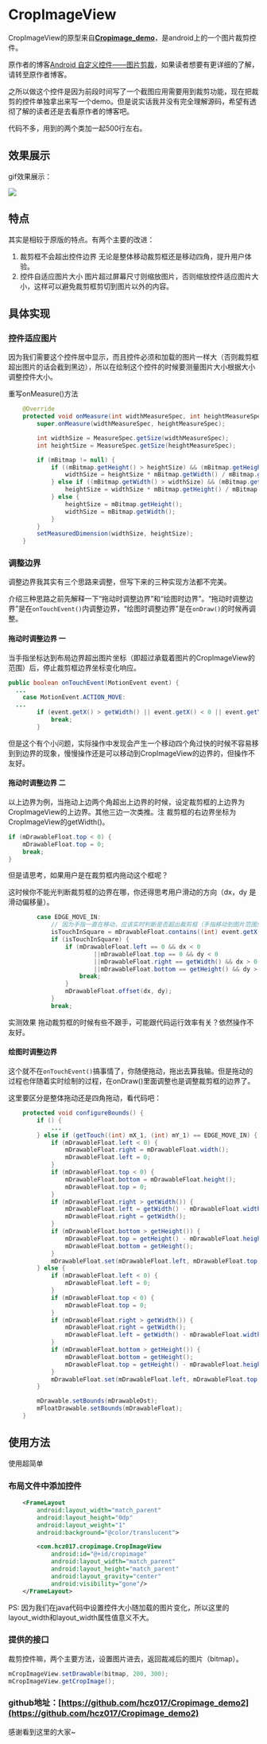 # CropImageView

CropImageView的原型来自[**Cropimage_demo**](https://github.com/gumingwei/Cropimage_demo)，是android上的一个图片裁剪控件。

原作者的博客[Android 自定义控件——图片剪裁](http://blog.csdn.net/u013045971/article/details/41960433)，如果读者想要有更详细的了解，请转至原作者博客。

之所以做这个控件是因为前段时间写了一个截图应用需要用到裁剪功能，现在把裁剪的控件单独拿出来写一个demo。但是说实话我并没有完全理解源码，希望有透彻了解的读者还是去看原作者的博客吧。

代码不多，用到的两个类加一起500行左右。

## 效果展示
gif效果展示：

![](cropimage.gif)


## 特点

其实是相较于原版的特点。有两个主要的改进：

1. 裁剪框不会超出控件边界
   无论是整体移动裁剪框还是移动四角，提升用户体验。
2. 控件自适应图片大小
   图片超过屏幕尺寸则缩放图片，否则缩放控件适应图片大小，这样可以避免裁剪框剪切到图片以外的内容。

## 具体实现

### 控件适应图片

因为我们需要这个控件居中显示，而且控件必须和加载的图片一样大（否则裁剪框超出图片的话会截到黑边），所以在绘制这个控件的时候要测量图片大小根据大小调整控件大小。

重写onMeasure()方法

```java
    @Override
    protected void onMeasure(int widthMeasureSpec, int heightMeasureSpec) {
        super.onMeasure(widthMeasureSpec, heightMeasureSpec);

        int widthSize = MeasureSpec.getSize(widthMeasureSpec);
        int heightSize = MeasureSpec.getSize(heightMeasureSpec);

        if (mBitmap != null) {
            if ((mBitmap.getHeight() > heightSize) && (mBitmap.getHeight() > mBitmap.getWidth())) {
                widthSize = heightSize * mBitmap.getWidth() / mBitmap.getHeight();
            } else if ((mBitmap.getWidth() > widthSize) && (mBitmap.getWidth() > mBitmap.getHeight())) {
                heightSize = widthSize * mBitmap.getHeight() / mBitmap.getWidth();
            } else {
                heightSize = mBitmap.getHeight();
                widthSize = mBitmap.getWidth();
            }
        }
        setMeasuredDimension(widthSize, heightSize);
    }
```

### 调整边界

调整边界我其实有三个思路来调整，但写下来的三种实现方法都不完美。

介绍三种思路之前先解释一下“拖动时调整边界”和“绘图时边界”。“拖动时调整边界”是在`onTouchEvent()`内调整边界，“绘图时调整边界”是在`onDraw()`的时候再调整。

#### 拖动时调整边界 一

当手指坐标达到布局边界超出图片坐标（即超过承载着图片的CropImageView的范围）后，停止裁剪框边界坐标变化响应。

```java
public boolean onTouchEvent(MotionEvent event) {                
  ...
	case MotionEvent.ACTION_MOVE:
  ...
  		if (event.getX() > getWidth() || event.getX() < 0 || event.getY() > getHeight() || event.getY() < 0) {
			break;
		}
```

但是这个有个小问题，实际操作中发现会产生一个移动四个角过快的时候不容易移到到边界的现象，慢慢操作还是可以移动到CropImageView的边界的，但操作不友好。

#### 拖动时调整边界 二

以上边界为例，当拖动上边两个角超出上边界的时候，设定裁剪框的上边界为CropImageView的上边界。其他三边一次类推。注 裁剪框的右边界坐标为CropImageView的getWidth()。

```java
if (mDrawableFloat.top < 0) {
	mDrawableFloat.top = 0;
    break;
}
```

但是请思考，如果用户是在裁剪框内拖动这个框呢？

这时候你不能光判断裁剪框的边界在哪，你还得思考用户滑动的方向（dx，dy 是滑动偏移量）。

```JAVA
		case EDGE_MOVE_IN:
			// 因为手指一直在移动，应该实时判断是否超出裁剪框（手指移动到图片范围外）
			isTouchInSquare = mDrawableFloat.contains((int) event.getX(), (int) event.getY());
			if (isTouchInSquare) {
				if (mDrawableFloat.left == 0 && dx < 0
						||mDrawableFloat.top == 0 && dy < 0
						||mDrawableFloat.right == getWidth() && dx > 0
						||mDrawableFloat.bottom == getHeight() && dy > 0) {
					break;
				}
				mDrawableFloat.offset(dx, dy);
			}
			break;
```

实测效果 拖动裁剪框的时候有些不跟手，可能跟代码运行效率有关？依然操作不友好。

#### 绘图时调整边界

这个就不在`onTouchEvent()`搞事情了，你随便拖动，拖出去算我输。但是拖动的过程也伴随着实时绘制的过程，在onDraw()里面调整也是调整裁剪框的边界了。

这里要区分是整体拖动还是四角拖动，看代码吧：

```java
	protected void configureBounds() {
        if () {
            ...
        } else if (getTouch((int) mX_1, (int) mY_1) == EDGE_MOVE_IN) {
            if (mDrawableFloat.left < 0) {
                mDrawableFloat.right = mDrawableFloat.width();
                mDrawableFloat.left = 0;
            }
            if (mDrawableFloat.top < 0) {
                mDrawableFloat.bottom = mDrawableFloat.height();
                mDrawableFloat.top = 0;
            }
            if (mDrawableFloat.right > getWidth()) {
                mDrawableFloat.left = getWidth() - mDrawableFloat.width();
                mDrawableFloat.right = getWidth();
            }
            if (mDrawableFloat.bottom > getHeight()) {
                mDrawableFloat.top = getHeight() - mDrawableFloat.height();
                mDrawableFloat.bottom = getHeight();
            }
            mDrawableFloat.set(mDrawableFloat.left, mDrawableFloat.top, mDrawableFloat.right, mDrawableFloat.bottom);
        } else {
            if (mDrawableFloat.left < 0) {
                mDrawableFloat.left = 0;
            }
            if (mDrawableFloat.top < 0) {
                mDrawableFloat.top = 0;
            }
            if (mDrawableFloat.right > getWidth()) {
                mDrawableFloat.right = getWidth();
                mDrawableFloat.left = getWidth() - mDrawableFloat.width();
            }
            if (mDrawableFloat.bottom > getHeight()) {
                mDrawableFloat.bottom = getHeight();
                mDrawableFloat.top = getHeight() - mDrawableFloat.height();
            }
            mDrawableFloat.set(mDrawableFloat.left, mDrawableFloat.top, mDrawableFloat.right, mDrawableFloat.bottom);
        }

        mDrawable.setBounds(mDrawableDst);
        mFloatDrawable.setBounds(mDrawableFloat);
    }
```



## 使用方法

使用超简单

### 布局文件中添加控件

```xml
    <FrameLayout
        android:layout_width="match_parent"
        android:layout_height="0dp"
        android:layout_weight="1"
        android:background="@color/translucent">

        <com.hcz017.cropimage.CropImageView
            android:id="@+id/cropimage"
            android:layout_width="match_parent"
            android:layout_height="match_parent"
            android:layout_gravity="center"
            android:visibility="gone"/>
    </FrameLayout>
```

PS: 因为我们在java代码中设置控件大小随加载的图片变化，所以这里的layout_width和layout_width属性值意义不大。

### 提供的接口

裁剪控件嘛，两个主要方法，设置图片进去，返回裁减后的图片（bitmap）。

```java
mCropImageView.setDrawable(bitmap, 200, 300);
mCropImageView.getCropImage();
```

### **github地址：**[https://github.com/hcz017/Cropimage_demo2](https://github.com/hcz017/Cropimage_demo2)

感谢看到这里的大家~